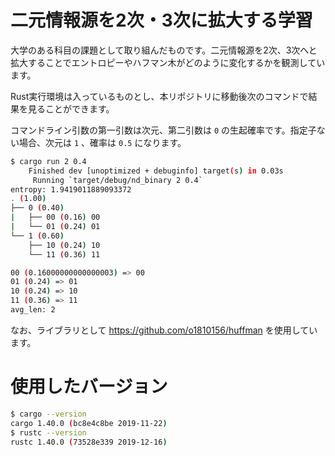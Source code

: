 # 二元情報源を2次・3次に拡大する学習

大学のある科目の課題として取り組んだものです。二元情報源を2次、3次へと拡大することでエントロピーやハフマン木がどのように変化するかを観測しています。

Rust実行環境は入っているものとし、本リポジトリに移動後次のコマンドで結果を見ることができます。

コマンドライン引数の第一引数は次元、第二引数は `0` の生起確率です。指定子ない場合、次元は `1` 、確率は `0.5` になります。

```bash
$ cargo run 2 0.4
    Finished dev [unoptimized + debuginfo] target(s) in 0.03s
     Running `target/debug/nd_binary 2 0.4`
entropy: 1.9419011889093372
. (1.00)
├── 0 (0.40)
|   ├── 00 (0.16) 00
|   └── 01 (0.24) 01
└── 1 (0.60)
    ├── 10 (0.24) 10
    └── 11 (0.36) 11

00 (0.16000000000000003) => 00
01 (0.24) => 01
10 (0.24) => 10
11 (0.36) => 11
avg_len: 2
```

なお、ライブラリとして https://github.com/o1810156/huffman を使用しています。

# 使用したバージョン

```bash
$ cargo --version
cargo 1.40.0 (bc8e4c8be 2019-11-22)
$ rustc --version
rustc 1.40.0 (73528e339 2019-12-16)
```
